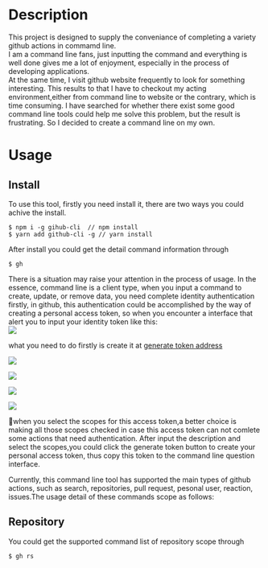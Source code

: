 # Description
This project is designed to supply the conveniance of completing a variety github actions in commamd line.  
I am a command line fans, just inputting the command and everything is well done gives me a lot of enjoyment, especially in the process of developing applications.  
At the same time, I visit github website frequently to look for something interesting. This results to that I have to checkout my acting environment,either from command line to website or the contrary, which is time consuming. I have searched for whether there exist some good command line tools could help me solve this problem, but the result is frustrating. So I decided to create a command line on my own.  

# Usage  
## Install
To use this tool, firstly you need install it, there are two ways you could achive the install.  
```
$ npm i -g gihub-cli  // npm install
$ yarn add github-cli -g // yarn install
```  
After install you could get the detail command information through  
```
$ gh
```
There is a situation may raise your attention in the process of usage. In the essence, command line is a client type, when you input a command to create, update, or remove data, you need complete identity authentication firstly, in github, this authentication could be accomplished by the way of creating a personal access token, so when you encounter a interface that alert you to input your identity token like this:  
![](https://ws4.sinaimg.cn/large/006tNc79gy1foqltggkjsj30n507ptgk.jpg)  

what you need to do firstly is create it at [generate token address](https://github.com/settings/tokens)  


![](https://ws2.sinaimg.cn/large/006tNc79gy1foqjrqrd5zj30rp09idhm.jpg)  

![](https://ws3.sinaimg.cn/large/006tNc79gy1foqklllx1dj30r405n3zh.jpg)    

![](https://ws4.sinaimg.cn/large/006tNc79gy1foqkn4p1utj30r608ita3.jpg)  

![](https://ws2.sinaimg.cn/large/006tNc79gy1foqko6r97tj30oi06gt9j.jpg)  

when you select the scopes for this access token,a better choice is making all those scopes checked in case this access token can not comlete some actions that need authentication.
After input the description and select the scopes,you could click the generate token button to create your personal access token, thus copy this token to the command line question interface.

Currently, this command line tool has supported the main types of github actions, such as search, repositories, pull request, pesonal user, reaction, issues.The usage detail of these commands scope as follows:  

## Repository
You could get the supported command list of repository scope through
```
$ gh rs
```

